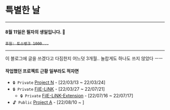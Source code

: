 # 특별한 날

<hr>

#### 8월 11일은 필자의 생일입니다. 🥳
~~`후원: 토스뱅크 1000...`~~

<hr>

이 블로그에 글을 쓰겠다고 다짐한지 어느덧 3개월..
놀랍게도 하나도 쓰지 않았다 ㅡㅡ

#### 작업했던 프로젝트 근황 일부라도 적자면
- `🔒 Private` [Project N](https://github.com/LiF-Lee/Project-N) - [22/03/13 ~ 22/03/24]
- `🔒 Private` [FilE-LiNK](https://github.com/LiF-Lee/FilE-LiNK) - [22/03/27 ~ 22/07/21]
    - `🔒 Private` [FilE-LiNK-Extension](https://github.com/LiF-Lee/FilE-LiNK-Extension) - [22/07/16 ~ 22/07/17]
- `🔓 Public` [Project A](https://github.com/LiF-Lee/Project-A) - [22/08/10 ~ ]